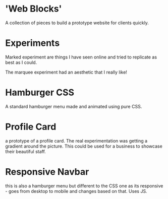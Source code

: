 # 'Web Blocks'

A collection of pieces to build a prototype website for clients quickly.

# Experiments

Marked experiment are things I have seen online and tried to replicate as best as I could. 

The marquee experiment had an aesthetic that I really like!

# Hamburger CSS
A standard hamburger menu made and animated using pure CSS.

# Profile Card
a prototype of a profile card. The real experimentation was getting a gradient around the picture. This could be used for a business to showcase their beautiful staff.

# Responsive Navbar 
this is also a hamburger menu but different to the CSS one as its responsive - goes from desktop to mobile and changes based on that. Uses JS.